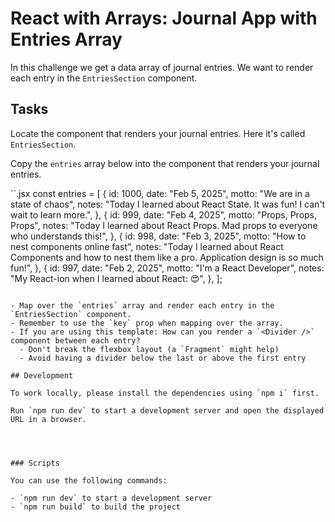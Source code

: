 # React with Arrays: Journal App with Entries Array

In this challenge we get a data array of journal entries. We want to render each entry in the `EntriesSection` component.

## Tasks

Locate the component that renders your journal entries. Here it's called `EntriesSection`.

Copy the `entries` array below into the component that renders your journal entries.

``.jsx
const entries = [
{
id: 1000,
date: "Feb 5, 2025",
motto: "We are in a state of chaos",
notes:
"Today I learned about React State. It was fun! I can't wait to learn more.",
},
{
id: 999,
date: "Feb 4, 2025",
motto: "Props, Props, Props",
notes:
"Today I learned about React Props. Mad props to everyone who understands this!",
},
{
id: 998,
date: "Feb 3, 2025",
motto: "How to nest components online fast",
notes:
"Today I learned about React Components and how to nest them like a pro. Application design is so much fun!",
},
{
id: 997,
date: "Feb 2, 2025",
motto: "I'm a React Developer",
notes: "My React-ion when I learned about React: 😍",
},
];

```

- Map over the `entries` array and render each entry in the `EntriesSection` component.
- Remember to use the `key` prop when mapping over the array.
- If you are using this template: How can you render a `<Divider />` component between each entry?
  - Don't break the flexbox layout (a `Fragment` might help)
  - Avoid having a divider below the last or above the first entry

## Development

To work locally, please install the dependencies using `npm i` first.

Run `npm run dev` to start a development server and open the displayed URL in a browser.




### Scripts

You can use the following commands:

- `npm run dev` to start a development server
- `npm run build` to build the project
```
